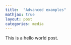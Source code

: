```yaml
---
title:  "Advanced examples"
mathjax: true
layout: post
categories: media
---
```


This is a hello world post. 

